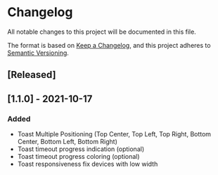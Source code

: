# Changelog
All notable changes to this project will be documented in this file.

The format is based on [Keep a Changelog](https://keepachangelog.com/en/1.0.0/),
and this project adheres to [Semantic Versioning](https://semver.org/spec/v2.0.0.html).

## [Released]

## [1.1.0] - 2021-10-17
### Added
- Toast Multiple Positioning (Top Center, Top Left, Top Right, Bottom Center, Bottom Left, Bottom Right)
- Toast timeout progress indication (optional)
- Toast timeout progress coloring (optional)
- Toast responsiveness fix devices with low width 